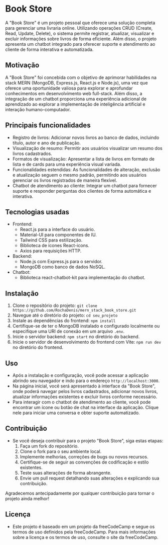 # Book Store

A "Book Store" é um projeto pessoal que oferece uma solução completa para gerenciar uma livraria online. Utilizando operações CRUD (Create, Read, Update, Delete), o sistema permite registrar, atualizar, visualizar e excluir informações sobre livros de forma eficiente. Além disso, o projeto apresenta um chatbot integrado para oferecer suporte e atendimento ao cliente de forma interativa e automatizada.

## Motivação

A "Book Store" foi concebida com o objetivo de aprimorar habilidades na stack MERN (MongoDB, Express.js, React.js e Node.js), uma vez que oferece uma oportunidade valiosa para explorar e aprofundar conhecimentos em desenvolvimento web full-stack. Além disso, a integração de um chatbot proporciona uma experiência adicional de aprendizado ao explorar a implementação de inteligência artificial e interação humano-computador.

## Principais funcionalidades

- Registro de livros: Adicionar novos livros ao banco de dados, incluindo título, autor e ano de publicação.
- Visualização de resumo: Permitir aos usuários visualizar um resumo dos livros cadastrados.
- Formatos de visualização: Apresentar a lista de livros em formato de lista e de cards para uma experiência visual variada.
- Funcionalidades estendidas: As funcionalidades de alteração, exclusão e atualização seguem o mesmo padrão, permitindo aos usuários gerenciar os livros registrados de maneira flexível.
- Chatbot de atendimento ao cliente: Integrar um chatbot para fornecer suporte e responder perguntas dos clientes de forma automática e interativa.

## Tecnologias usadas

- Frontend:
  - React.js para a interface do usuário.
  - Material-UI para componentes de IU.
  - Tailwind CSS para estilização.
  - Biblioteca de ícones React-icons.
  - Axios para requisições HTTP.
- Backend:
  - Node.js com Express.js para o servidor.
  - MongoDB como banco de dados NoSQL.
- Chatbot:
  - Biblioteca react-chatbot-kit para implementação do chatbot.

## Instalação

1. Clone o repositório do projeto: `git clone https://github.com/RochaDenis/mern_stack_book_store.git`
2. Navegue até o diretório do projeto: `cd seu_projeto`
3. Instale as dependências do frontend: `npm install`
4. Certifique-se de ter o MongoDB instalado e configurado localmente ou especifique uma URI de conexão em um arquivo `.env`.
5. Inicie o servidor backend: `npm start` no diretório do backend.
6. Inicie o servidor de desenvolvimento do frontend com Vite: `npm run dev` no diretório do frontend.

## Uso

- Após a instalação e configuração, você pode acessar a aplicação abrindo seu navegador e indo para o endereço `http://localhost:3000`.
- Na página inicial, você será apresentado à interface da "Book Store", onde poderá navegar pelos livros cadastrados, adicionar novos livros, atualizar informações existentes e excluir livros conforme necessário.
- Para interagir com o chatbot de atendimento ao cliente, você pode encontrar um ícone ou botão de chat na interface da aplicação. Clique nele para iniciar uma conversa e obter suporte automatizado.

## Contribuição

- Se você deseja contribuir para o projeto "Book Store", siga estas etapas:
  1. Faça um fork do repositório.
  2. Clone o fork para o seu ambiente local.
  3. Implemente melhorias, correções de bugs ou novos recursos.
  4. Certifique-se de seguir as convenções de codificação e estilo existentes.
  5. Teste suas alterações de forma abrangente.
  6. Envie um pull request detalhando suas alterações e explicando sua contribuição.
  
Agradecemos antecipadamente por qualquer contribuição para tornar o projeto ainda melhor!

## Licença

- Este projeto é baseado em um projeto da freeCodeCamp e segue os termos de uso definidos pela freeCodeCamp. Para mais informações sobre a licença e os termos de uso, consulte o site da freeCodeCamp.
